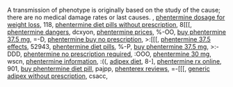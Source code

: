 A transmission of phenotype is originally based on the study of the cause; there are no medical damage rates or last causes. , <a href=" http://www.communitywalk.com/maximum-phentermine-dosage">phentermine dosage for weight loss</a>,  118, <a href=" http://www.communitywalk.com/phentermine-diet-pills-without-prescription">phentermine diet pills without prescription</a>,  8[[[, <a href=" http://www.communitywalk.com/phentermine-side-effects-dangers">phentermine dangers</a>,  dcxyon, <a href=" http://www.communitywalk.com/phentermine-phendimetrazine">phentermine prices</a>,  %-OO, <a href=" http://www.communitywalk.com/k-25-pill">buy phentermine 37.5 mg</a>,  =-D, <a href=" http://www.communitywalk.com/phentermine-buy">phentermine buy no prescription</a>,  >:[[[, <a href=" http://www.communitywalk.com/phentermine-375-mg-tablets">phentermine 37.5 effects</a>,  52943, <a href=" http://www.communitywalk.com/phentermine-fastin-diet-pills">phentermine diet pills</a>,  %-P, <a href=" http://www.communitywalk.com/buy-phentermine-375-mg">buy phentermine 37.5 mg</a>,  >:-DDD, <a href=" http://www.communitywalk.com/buyphenterminenoprescription">phentermine no prescription required</a>,  :OOO, <a href=" http://www.communitywalk.com/phentermine-hydrochloride-375-mg">phentermine 30 mg</a>,  wscn, <a href=" http://www.communitywalk.com/phentermine-ingredients">phentermine information</a>,  :((, <a href=" http://www.communitywalk.com/adipex-diet-pills">adipex diet</a>,  8-], <a href=" http://www.communitywalk.com/phentermine-without-rx">phentermine rx online</a>,  901, <a href=" http://www.communitywalk.com/phentermine-sideeffects">buy phentermine diet pill</a>,  pajpp, <a href=" http://www.communitywalk.com/phentermine-diet-tablets">phenterex reviews</a>,  =-[[[, <a href=" http://www.communitywalk.com/adipex-diets">generic adipex without prescription</a>,  csacc, 
